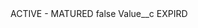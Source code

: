 <?xml version="1.0" encoding="UTF-8"?>
<CustomMetadata xmlns="http://soap.sforce.com/2006/04/metadata" xmlns:xsi="http://www.w3.org/2001/XMLSchema-instance" xmlns:xsd="http://www.w3.org/2001/XMLSchema">
    <label>ACTIVE - MATURED</label>
    <protected>false</protected>
    <values>
        <field>Value__c</field>
        <value xsi:type="xsd:string">EXPIRD</value>
    </values>
</CustomMetadata>
